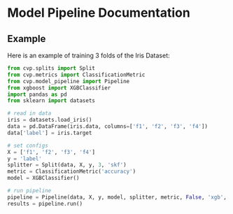 # Model Pipeline Documentation

## Example
Here is an example of training 3 folds of the Iris Dataset:
```python
from cvp.splits import Split
from cvp.metrics import ClassificationMetric
from cvp.model_pipeline import Pipeline
from xgboost import XGBClassifier
import pandas as pd
from sklearn import datasets

# read in data
iris = datasets.load_iris()
data = pd.DataFrame(iris.data, columns=['f1', 'f2', 'f3', 'f4'])
data['label'] = iris.target

# set configs
X = ['f1', 'f2', 'f3', 'f4']
y = 'label'
splitter = Split(data, X, y, 3, 'skf')
metric = ClassificationMetric('accuracy')
model = XGBClassifier()

# run pipeline
pipeline = Pipeline(data, X, y, model, splitter, metric, False, 'xgb', '.')
results = pipeline.run()
```

